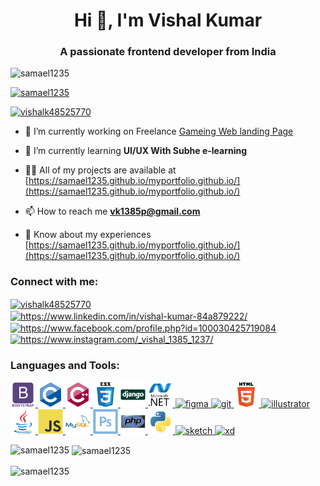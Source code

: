 <h1 align="center">Hi 👋, I'm Vishal Kumar</h1>
<h3 align="center">A passionate frontend developer from India</h3>

<p align="left"> <img src="https://komarev.com/ghpvc/?username=samael1235&label=Profile%20views&color=0e75b6&style=flat" alt="samael1235" /> </p>

<p align="left"> <a href="https://github.com/ryo-ma/github-profile-trophy"><img src="https://github-profile-trophy.vercel.app/?username=samael1235" alt="samael1235" /></a> </p>

<p align="left"> <a href="https://twitter.com/vishalk48525770" target="blank"><img src="https://img.shields.io/twitter/follow/vishalk48525770?logo=twitter&style=for-the-badge" alt="vishalk48525770" /></a> </p>

- 🔭 I’m currently working on Freelance [Gameing Web landing Page](https://drive.google.com/file/d/1micCnfMfCFz53BtFQJJweOAfveuom93l/view?usp=sharing)

- 🌱 I’m currently learning **UI/UX With Subhe e-learning**

- 👨‍💻 All of my projects are available at [https://samael1235.github.io/myportfolio.github.io/](https://samael1235.github.io/myportfolio.github.io/)

- 📫 How to reach me **vk1385p@gmail.com**

- 📄 Know about my experiences [https://samael1235.github.io/myportfolio.github.io/](https://samael1235.github.io/myportfolio.github.io/)

<h3 align="left">Connect with me:</h3>
<p align="left">
<a href="https://twitter.com/vishalk48525770" target="blank"><img align="center" src="https://raw.githubusercontent.com/rahuldkjain/github-profile-readme-generator/master/src/images/icons/Social/twitter.svg" alt="vishalk48525770" height="30" width="40" /></a>
<a href="https://linkedin.com/in/https://www.linkedin.com/in/vishal-kumar-84a879222/" target="blank"><img align="center" src="https://raw.githubusercontent.com/rahuldkjain/github-profile-readme-generator/master/src/images/icons/Social/linked-in-alt.svg" alt="https://www.linkedin.com/in/vishal-kumar-84a879222/" height="30" width="40" /></a>
<a href="https://fb.com/https://www.facebook.com/profile.php?id=100030425719084" target="blank"><img align="center" src="https://raw.githubusercontent.com/rahuldkjain/github-profile-readme-generator/master/src/images/icons/Social/facebook.svg" alt="https://www.facebook.com/profile.php?id=100030425719084" height="30" width="40" /></a>
<a href="https://instagram.com/https://www.instagram.com/_vishal_1385_1237/" target="blank"><img align="center" src="https://raw.githubusercontent.com/rahuldkjain/github-profile-readme-generator/master/src/images/icons/Social/instagram.svg" alt="https://www.instagram.com/_vishal_1385_1237/" height="30" width="40" /></a>
</p>

<h3 align="left">Languages and Tools:</h3>
<p align="left"> <a href="https://getbootstrap.com" target="_blank" rel="noreferrer"> <img src="https://raw.githubusercontent.com/devicons/devicon/master/icons/bootstrap/bootstrap-plain-wordmark.svg" alt="bootstrap" width="40" height="40"/> </a> <a href="https://www.cprogramming.com/" target="_blank" rel="noreferrer"> <img src="https://raw.githubusercontent.com/devicons/devicon/master/icons/c/c-original.svg" alt="c" width="40" height="40"/> </a> <a href="https://www.w3schools.com/cpp/" target="_blank" rel="noreferrer"> <img src="https://raw.githubusercontent.com/devicons/devicon/master/icons/cplusplus/cplusplus-original.svg" alt="cplusplus" width="40" height="40"/> </a> <a href="https://www.w3schools.com/css/" target="_blank" rel="noreferrer"> <img src="https://raw.githubusercontent.com/devicons/devicon/master/icons/css3/css3-original-wordmark.svg" alt="css3" width="40" height="40"/> </a> <a href="https://www.djangoproject.com/" target="_blank" rel="noreferrer"> <img src="https://raw.githubusercontent.com/devicons/devicon/master/icons/django/django-original.svg" alt="django" width="40" height="40"/> </a> <a href="https://dotnet.microsoft.com/" target="_blank" rel="noreferrer"> <img src="https://raw.githubusercontent.com/devicons/devicon/master/icons/dot-net/dot-net-original-wordmark.svg" alt="dotnet" width="40" height="40"/> </a> <a href="https://www.figma.com/" target="_blank" rel="noreferrer"> <img src="https://www.vectorlogo.zone/logos/figma/figma-icon.svg" alt="figma" width="40" height="40"/> </a> <a href="https://git-scm.com/" target="_blank" rel="noreferrer"> <img src="https://www.vectorlogo.zone/logos/git-scm/git-scm-icon.svg" alt="git" width="40" height="40"/> </a> <a href="https://www.w3.org/html/" target="_blank" rel="noreferrer"> <img src="https://raw.githubusercontent.com/devicons/devicon/master/icons/html5/html5-original-wordmark.svg" alt="html5" width="40" height="40"/> </a> <a href="https://www.adobe.com/in/products/illustrator.html" target="_blank" rel="noreferrer"> <img src="https://www.vectorlogo.zone/logos/adobe_illustrator/adobe_illustrator-icon.svg" alt="illustrator" width="40" height="40"/> </a> <a href="https://www.java.com" target="_blank" rel="noreferrer"> <img src="https://raw.githubusercontent.com/devicons/devicon/master/icons/java/java-original.svg" alt="java" width="40" height="40"/> </a> <a href="https://developer.mozilla.org/en-US/docs/Web/JavaScript" target="_blank" rel="noreferrer"> <img src="https://raw.githubusercontent.com/devicons/devicon/master/icons/javascript/javascript-original.svg" alt="javascript" width="40" height="40"/> </a> <a href="https://www.mysql.com/" target="_blank" rel="noreferrer"> <img src="https://raw.githubusercontent.com/devicons/devicon/master/icons/mysql/mysql-original-wordmark.svg" alt="mysql" width="40" height="40"/> </a> <a href="https://www.photoshop.com/en" target="_blank" rel="noreferrer"> <img src="https://raw.githubusercontent.com/devicons/devicon/master/icons/photoshop/photoshop-line.svg" alt="photoshop" width="40" height="40"/> </a> <a href="https://www.php.net" target="_blank" rel="noreferrer"> <img src="https://raw.githubusercontent.com/devicons/devicon/master/icons/php/php-original.svg" alt="php" width="40" height="40"/> </a> <a href="https://www.python.org" target="_blank" rel="noreferrer"> <img src="https://raw.githubusercontent.com/devicons/devicon/master/icons/python/python-original.svg" alt="python" width="40" height="40"/> </a> <a href="https://www.sketch.com/" target="_blank" rel="noreferrer"> <img src="https://www.vectorlogo.zone/logos/sketchapp/sketchapp-icon.svg" alt="sketch" width="40" height="40"/> </a> <a href="https://www.adobe.com/products/xd.html" target="_blank" rel="noreferrer"> <img src="https://cdn.worldvectorlogo.com/logos/adobe-xd.svg" alt="xd" width="40" height="40"/> </a> </p>

<p><img align="left" src="https://github-readme-stats.vercel.app/api/top-langs?username=samael1235&show_icons=true&locale=en&layout=compact" alt="samael1235" /></p>

<p>&nbsp;<img align="center" src="https://github-readme-stats.vercel.app/api?username=samael1235&show_icons=true&locale=en" alt="samael1235" /></p>

<p><img align="center" src="https://github-readme-streak-stats.herokuapp.com/?user=samael1235&" alt="samael1235" /></p>
